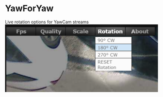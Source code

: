 # YawForYaw
Live rotation options for YawCam streams
![alt text](https://github.com/dnewell/YawForYaw/blob/master/screenshots/newMenu_highlight.png "Screenshot of new 'Rotation' menu")